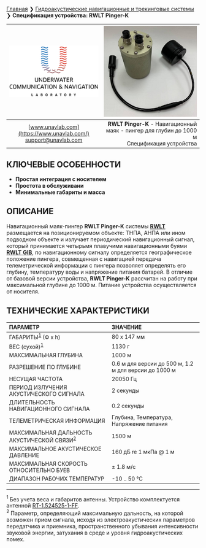 [Главная](/README_RU) ❯ [Гидроакустические навигационные и трекинговые системы](/navigation_and_tracking_systems_ru) ❯ **Спецификация устройства: RWLT Pinger-K**

<div style="page-break-after: always;"></div>

| ![logo](/documentation/sm_logo.png) | ![logo](/documentation/zima2rk.png) |
| :---: | ---: |
| [www.unavlab.com](https://www.unavlab.com/) <br/> [support@unavlab.com](mailto:support@unavlab.com) | **RWLT Pinger-K** - Навигационный маяк - пингер для глубин до 1000 м <br/> Спецификация устройства |

## КЛЮЧЕВЫЕ ОСОБЕННОСТИ

* **Простая интеграция с носителем**
* **Простота в обслуживани**
* **Минимальные габариты и масса**

## ОПИСАНИЕ

Навигационный маяк-пингер **RWLT Pinger-K** системы **[RWLT](RWLT_DataBrief_ru.md)** размещается на позиционируемом объекте: ТНПА, АНПА или ином подводном объекте и излучает периодический навигационный сигнал, который принимается четырьмя плавучими навигационными буями **[RWLT GIB](RWLT_GIB_Specification_ru.md)**, по навигационному сигналу определяется географическое положение пингера, совмещенная с навигацией передача телеметрической информации с пингера позволяет определять его глубину, температуру воды и напряжение питания батарей. В отличие от базовой версии устройства, **RWLT Pinger-K** рассчитан на работу при максимальной глубине до 1000 м.
Питание устройства осуществляется от носителя.

<div style="page-break-after: always;"></div>

## ТЕХНИЧЕСКИЕ ХАРАКТЕРИСТИКИ

| ПАРАМЕТР | ЗНАЧЕНИЕ |
| :--- | :--- |
| ГАБАРИТЫ<sup>[1](#footnote1)</sup> (Ф х h) | 80 x 147 мм |
| ВЕС (сухой)<sup>[1](#footnote1)</sup> | 1130 г |
| МАКСИМАЛЬНАЯ ГЛУБИНА | 1000 м |
| РАЗРЕШЕНИЕ ПО ГЛУБИНЕ | 0.6 м для версии до 500 м, 1.2 м для версии до 1000 м |
| НЕСУЩАЯ ЧАСТОТА | 20050 Гц |
| ПЕРИОД ИЗЛУЧЕНИЯ АКУСТИЧЕСКОГО СИГНАЛА | 2 секунды |
| ДЛИТЕЛЬНОСТЬ НАВИГАЦИОННОГО СИГНАЛА | 0.2 секунды |
| ТЕЛЕМЕТРИЧЕСКАЯ ИНФОРМАЦИЯ | Глубина, Температура, Напряжение питания |
| МАКСИМАЛЬНАЯ ДАЛЬНОСТЬ АКУСТИЧЕСКОЙ СВЯЗИ<sup>[2](#footnote2)</sup> | 1500 м |
| МАКСИМАЛЬНОЕ АКУСТИЧЕСКОЕ ДАВЛЕНИЕ | 160 дБ re 1 мкПа @ 1 м |
| МАКСИМАЛЬНАЯ СКОРОСТЬ ОТНОСИТЕЛЬНО БУЕВ | ± 1.8 м/с  |
| ДИАПАЗОН РАБОЧИХ ТЕМПЕРАТУР | -10 .. 50 °С |

<!-- | ПОЛОСА ЧАСТОТ | 10 .. 30 кГц | -->

________________
<a name="footnote1"><sup>1</sup></a> Без учета веса и габаритов антенны. Устройство комплектуется антенной [RT-1.524525-1-FF](/documentation/RU/Transducers/RT_1_524525_1_FF_Specification_ru).   
<a name="footnote2"><sup>2</sup></a> Параметр, определяющий максимальную дальность, на которой возможен прием сигнала, исходя из электроакустических параметров передатчика и приемника, пространственного убывания интенсивности звуковой энергии, затухания в среде и уровня гидроакустических помех.  

<div style="page-break-after: always;"></div>

